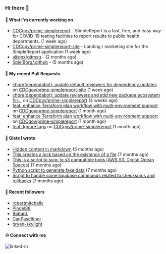 ### Hi there 👋

#### 🚀 What I'm currently working on

- [CDCgov/prime-simplereport](https://github.com/CDCgov/prime-simplereport) - SimpleReport is a fast, free, and easy way for COVID-19 testing facilities to report results to public health departments. (1 week ago)
- [CDCgov/prime-simplereport-site](https://github.com/CDCgov/prime-simplereport-site) - Landing / marketing site for the SimpleReport application (1 week ago)
- [alismx/gitmsg](https://github.com/alismx/gitmsg) -  (2 months ago)
- [SpielBorg/.github](https://github.com/SpielBorg/.github) -  (5 months ago)

#### 🔨 My recent Pull Requests

- [chore(dependabot): update default reviewers for dependency updates](https://github.com/CDCgov/prime-simplereport-site/pull/625) on [CDCgov/prime-simplereport-site](https://github.com/CDCgov/prime-simplereport-site) (1 week ago)
- [chore(dependabot): update reviewers and add new package ecosystem for…](https://github.com/CDCgov/prime-simplereport/pull/6895) on [CDCgov/prime-simplereport](https://github.com/CDCgov/prime-simplereport) (4 weeks ago)
- [feat: enhance Terraform plan workflow with multi-environment support](https://github.com/CDCgov/prime-simplereport/pull/6826) on [CDCgov/prime-simplereport](https://github.com/CDCgov/prime-simplereport) (1 month ago)
- [feat: enhance Terraform plan workflow with multi-environment support](https://github.com/CDCgov/prime-simplereport/pull/6825) on [CDCgov/prime-simplereport](https://github.com/CDCgov/prime-simplereport) (1 month ago)
- [feat: Ignore tags](https://github.com/CDCgov/prime-simplereport/pull/6823) on [CDCgov/prime-simplereport](https://github.com/CDCgov/prime-simplereport) (1 month ago)

#### 📓 Gists I wrote

- [Hidden content in markdown](https://gist.github.com/cffeb79c933f98279c46906f390fd3a0) (5 months ago)
- [This creates a lock based on the existence of a file](https://gist.github.com/6bb524c02a636a478f49d7387f57869b) (7 months ago)
- [This is a script to sync to s3 compatible tools (AWS S3, Digital Ocean Spaces)](https://gist.github.com/7a42ab3b5203a9eca579f0a80a9dc63b) (7 months ago)
- [Python script to generate fake data](https://gist.github.com/ea13a03b628e2d682334c0adf38400c5) (7 months ago)
- [Script to handle some liquibase commands related to checksums and rollbacks](https://gist.github.com/ac68b4781c7c500bf5c2aa9bd4aaff7c) (7 months ago)

#### 👯 Recent followers

- [robertmitchellv](https://github.com/robertmitchellv)
- [Pingel88](https://github.com/Pingel88)
- [BobanL](https://github.com/BobanL)
- [DanPaseltiner](https://github.com/DanPaseltiner)
- [bryan-skylight](https://github.com/bryan-skylight)

#### ♾️ Connect with me
[<img align="left" alt="linked-in" src="https://img.shields.io/badge/linkedin-%230077B5.svg?&style=for-the-badge&logo=linkedin&logoColor=white" />](https://www.linkedin.com/in/alismx)
